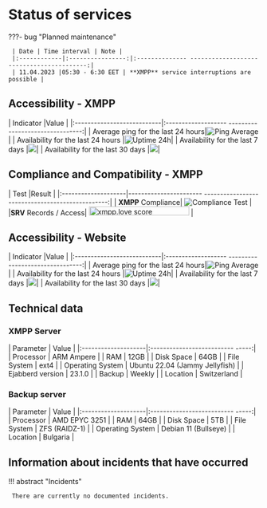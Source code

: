 # Status of services

???- bug "Planned maintenance"

     | Date | Time interval | Note |
     |:------------|:----------------:|:-------------- -----------------------------------------:|
     | 11.04.2023 |05:30 - 6:30 EET | **XMPP** service interruptions are possible |

## Accessibility - **XMPP**

| Indicator |Value |
|:---------------------------|:------------------- --------------------------------:|
| Average ping for the last 24 hours|![Ping Average](https://uptime.tinyserver.eu/api/badge/120/ping) |
| Availability for the last 24 hours |![Uptime 24h](https://uptime.tinyserver.eu/api/badge/121/uptime/24)|
| Availability for the last 7 days |<a href='https://uptime.tinyserver.eu'><img src='https://uptime.tinyserver.eu/api/badge/121/uptime/168?label=Uptime 7d&labelSuffix=d' /></a>|
| Availability for the last 30 days |<a href='https://uptime.tinyserver.eu'><img src='https://uptime.tinyserver.eu/api/badge/121/uptime/720?label=Uptime 30d&labelSuffix=d' /></a>|

## Compliance and Compatibility - **XMPP**

| Test |Result |
|:--------------------|----------------------- ------------------------------------------------:|
| **XMPP** Compliance| ![Compliance Test](https://compliance.conversations.im/badge/chatrix.one) |
|**SRV** Records / Access| <a href='https://xmpp.love/servers/chatrix.one/results'><img src='https://xmpp.love/servers/chatrix.one/badge' width='201px' height= '18px' alt='xmpp.love score'></a> |

## Accessibility - Website

| Indicator |Value |
|:---------------------------|:------------------- --------------------------------:|
| Average ping for the last 24 hours|![Ping Average](https://uptime.tinyserver.eu/api/badge/135/ping) |
| Availability for the last 24 hours |![Uptime 24h](https://uptime.tinyserver.eu/api/badge/135/uptime/24)|
| Availability for the last 7 days |<a href='https://uptime.tinyserver.eu'><img src='https://uptime.tinyserver.eu/api/badge/135/uptime/168?label=Uptime 7d&labelSuffix=d' /></a>|
| Availability for the last 30 days |<a href='https://uptime.tinyserver.eu'><img src='https://uptime.tinyserver.eu/api/badge/135/uptime/720?label=Uptime 30d&labelSuffix=d' /></a>|

## Technical data

### XMPP Server

| Parameter | Value |
|:--------------------|:-------------------------- -----:|
| Processor | ARM Ampere |
| RAM | 12GB |
| Disk Space | 64GB |
| File System | ext4 |
| Operating System | Ubuntu 22.04 (Jammy Jellyfish) |
| Ejabberd version | 23.1.0 |
| Backup | Weekly |
| Location | Switzerland |

### Backup server

| Parameter | Value |
|:--------------------|:-------------------------- -----:|
| Processor | AMD EPYC 3251 |
| RAM | 64GB |
| Disk Space | 5TB |
| File System | ZFS (RAIDZ-1) |
| Operating System | Debian 11 (Bullseye) |
| Location | Bulgaria |

## Information about incidents that have occurred

!!! abstract "Incidents"

     There are currently no documented incidents.
